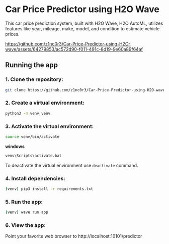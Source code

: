 # Car Price Predictor using H2O Wave

This car price prediction system, built with H2O Wave, H2O AutoML, utilizes features like year,
mileage, make, model, and condition to estimate vehicle prices.


https://github.com/z1nc0r3/Car-Price-Predictor-using-H2O-wave/assets/64279853/ac572d90-f011-491c-8d19-9e60a89f64af



## Running the app

### 1. Clone the repository:

``` bash
git clone https://github.com/z1nc0r3/Car-Price-Predictor-using-H2O-wave
```

### 2. Create a virtual environment:

``` bash
python3 -m venv venv
```

### 3. Activate the virtual environment:
``` bash
source venv/bin/activate
```

**windows**
``` bash
venv\Scripts\activate.bat
```
To deactivate the virtual environment use ```deactivate``` command.

### 4. Install dependencies:

``` bash
(venv) pip3 install -r requirements.txt 
```

### 5. Run the app:
``` bash
(venv) wave run app
```

### 6. View the app:
Point your favorite web browser to http://localhost:10101/predictor

